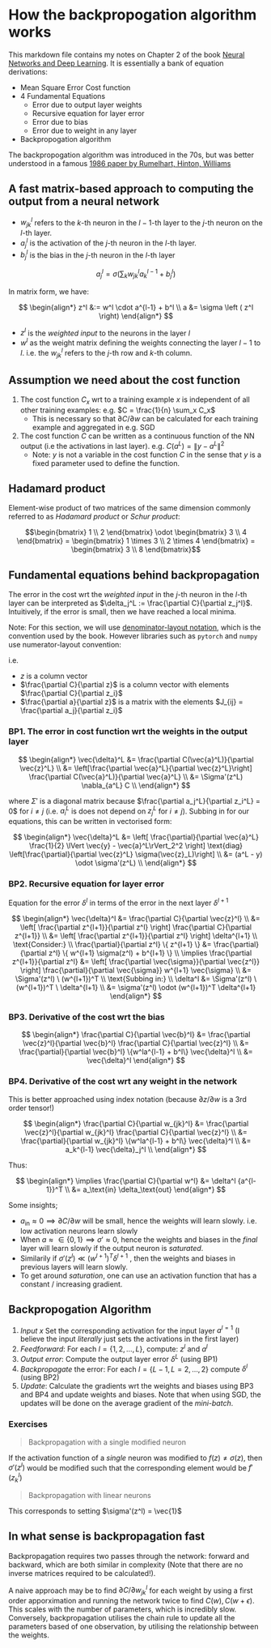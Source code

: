 # How the backpropogation algorithm works

This markdown file contains my notes on Chapter 2 of the book [Neural Networks and Deep Learning]([url](http://neuralnetworksanddeeplearning.com/chap2.html)).
It is essentially a bank of equation derivations:
- Mean Square Error Cost function
- 4 Fundamental Equations
  - Error due to output layer weights
  - Recursive equation for layer error
  - Error due to bias
  - Error due to weight in any layer
- Backpropogation algorithm

The backpropogation algorithm was introduced in the 70s, but was better understood in a famous [1986 paper by Rumelhart, Hinton, Williams](http://www.nature.com/nature/journal/v323/n6088/pdf/323533a0.pdf)

## A fast matrix-based approach to computing the output from a neural network

- $w_{jk}^l$ refers to the $k$-th neuron in the $l-1$-th layer to the $j$-th neuron on the $l$-th layer.
- $a_j^l$ is the activation of the $j$-th neuron in the $l$-th layer.
- $b_j^l$ is the bias in the $j$-th neuron in the $l$-th layer

$$
a_j^l = \sigma \left( \sum_k w_{jk}^l a_k^{l-1} + b_j^l \right)
$$

In matrix form, we have:

$$
\begin{align*}
  z^l &:= w^l \cdot a^{l-1} + b^l \\
  a &= \sigma \left ( z^l \right)
\end{align*}
$$

- $z^l$ is the _weighted input_ to the neurons in the layer $l$
- $w^l$ as the weight matrix defining the weights connecting the layer $l-1$ to $l$. i.e. the $w_{jk}^l$ refers to the $j$-th row and $k$-th column.

## Assumption we need about the cost function

1. The cost function $C_x$ wrt to a training example $x$ is independent of all other training examples: e.g. $C = \frac{1}{n} \sum_x C_x$
   - This is necessary so that $\partial C/ \partial w$ can be calculated for each training example and aggregated in e.g. SGD
2. The cost function $C$ can be written as a continuous function of the NN output (i.e the activations in last layer). e.g. $C(a^L) = \lVert y - a^L \rVert^2$
   - Note: $y$ is not a variable in the cost function $C$ in the sense that $y$ is a fixed parameter used to define the function.

## Hadamard product

Element-wise product of two matrices of the same dimension commonly referred to as _Hadamard product_ or _Schur product_:

```math
\begin{bmatrix}
  1 \\ 2
\end{bmatrix}
\odot
\begin{bmatrix}
  3 \\ 4
\end{bmatrix}
  =
\begin{bmatrix}
  1 \times 3 \\ 2 \times 4
\end{bmatrix}
=
\begin{bmatrix}
  3 \\ 8  
\end{bmatrix}
```

## Fundamental equations behind backpropagation

The error in the cost wrt the _weighted input_ in the $j$-th neuron in the $l$-th layer can be interpreted as $\delta_j^L := \frac{\partial C}{\partial z_j^l}$. Intuitively, if the error is small, then we have reached a local minima.

Note: For this section, we will use [denominator-layout notation](https://en.wikipedia.org/wiki/Matrix_calculus#Denominator-layout_notation), which is the convention used by the book. However libraries such as `pytorch` and `numpy` use numerator-layout convention:

i.e.

- $z$ is a column vector
- $\frac{\partial C}{\partial z}$ is a column vector with elements $\frac{\partial C}{\partial z_i}$
- $\frac{\partial a}{\partial z}$ is a matrix with the elements $J_{ij} = \frac{\partial a_j}{\partial z_i}$

### BP1. The error in cost function wrt the weights in the output layer

$$
\begin{align*}
  \vec{\delta}^L &= \frac{\partial C(\vec{a}^L)}{\partial \vec{z}^L} \\
   &= \left[\frac{\partial \vec{a}^L}{\partial \vec{z}^L}\right] \frac{\partial C(\vec{a}^L)}{\partial \vec{a}^L}  \\
  &= \Sigma'(z^L) \nabla_{a^L} C \\
\end{align*}
$$

where $\Sigma'$ is a diagonal matrix because $\frac{\partial a_j^L}{\partial z_i^L} = 0$ for $i \ne j$ (i.e. $a_i^L$ is does not depend on $z_j^L$ for $i \ne j$). Subbing in for our equations, this can be written in vectorised form:

$$
\begin{align*}
   \vec{\delta}^L &= \left[ \frac{\partial}{\partial \vec{a}^L} \frac{1}{2} \lVert \vec{y} - \vec{a}^L\rVert_2^2 \right] \text{diag} \left[\frac{\partial}{\partial \vec{z}^L} \sigma(\vec{z}_L)\right] \\
  &= (a^L - y) \odot \sigma'(z^L) \\
\end{align*}
$$

### BP2. Recursive equation for layer error

Equation for the error $\delta^l$ in terms of the error in the next layer $\delta^{l+1}$

$$
\begin{align*}
  \vec{\delta}^l &= \frac{\partial C}{\partial \vec{z}^l} \\
  &= \left[ \frac{\partial z^{l+1}}{\partial z^l} \right] \frac{\partial C}{\partial z^{l+1}}  \\
  &= \left[ \frac{\partial z^{l+1}}{\partial z^l} \right] \delta^{l+1} \\
  \text{Consider:} \\
  \frac{\partial}{\partial z^l} \{ z^{l+1} \} &= \frac{\partial}{\partial z^l} \{ w^{l+1} \sigma(z^l) + b^{l+1} \} \\
  \implies \frac{\partial z^{l+1}}{\partial z^l} &= \left[ \frac{\partial \vec{\sigma}}{\partial \vec{z^l}} \right] \frac{\partial}{\partial \vec{\sigma}} w^{l+1} \vec{\sigma}  \\
  &= \Sigma'(z^l) \ (w^{l+1})^T \\
  \text{Subbing in:} \\
  \delta^l &= \Sigma'(z^l) \ (w^{l+1})^T \ \delta^{l+1} \\
  &= \sigma'(z^l) \odot (w^{l+1})^T \delta^{l+1}
\end{align*}
$$

### BP3. Derivative of the cost wrt the bias

$$
\begin{align*}
  \frac{\partial C}{\partial \vec{b}^l}
  &= \frac{\partial \vec{z}^l}{\partial \vec{b}^l} \frac{\partial C}{\partial \vec{z}^l} \\
  &= \frac{\partial}{\partial \vec{b}^l} \{w^la^{l-1} + b^l\} \vec{\delta}^l \\
  &= \vec{\delta}^l
\end{align*}
$$

### BP4. Derivative of the cost wrt any weight in the network

This is better approached using index notation (because $\partial z / \partial w$ is a 3rd order tensor!)

$$
\begin{align*}
  \frac{\partial C}{\partial w_{jk}^l}
  &= \frac{\partial \vec{z}^l}{\partial w_{jk}^l} \frac{\partial C}{\partial \vec{z}^l} \\
  &= \frac{\partial}{\partial w_{jk}^l} \{w^la^{l-1} + b^l\} \vec{\delta}^l \\
  &= a_k^{l-1} \vec{\delta}_j^l \\
\end{align*}
$$

Thus:

$$
\begin{align*}
\implies \frac{\partial C}{\partial w^l} &= \delta^l {a^{l-1}}^T \\
&= a_\text{in} \delta_\text{out}
\end{align*}
$$

Some insights;

- $a_\text{in} \approx 0 \implies \partial C / \partial w$  will be small, hence the weights will learn slowly. i.e. low activation neurons learn slowly
- When $a \approx \in \{0,1\} \implies \sigma' \approx 0$, hence the weights and biases in the _final_ layer will learn slowly if the output neuron is _saturated_.
- Similarily if $\sigma'(z^l) \ll (w^{l+1})^T \delta^{l+1}$ , then the weights and biases in previous layers will learn slowly.
- To get around _saturation_, one can use an activation function that has a constant / increasing gradient.

## Backpropogation Algorithm

1. _Input_ $x$ Set the corresponding activation for the input layer $a^{l=1}$ (I believe the input _literally_ just sets the activations in the first layer)
2. _Feedforward_: For each $l=\{1,2,\ldots,L \}$, compute: $z^l$ and $a^l$
3. _Output error_: Compute the output layer error $\delta^L$ (using BP1)
4. _Backpropagate_ the error: For each $l=\{L-1, L=2, \ldots, 2\}$ compute $\delta^l$ (using BP2)
5. _Update_: Calculate the gradients wrt the weights and biases using BP3 and BP4 and update weights and biases. Note that when using SGD, the updates will be done on the average gradient of the _mini-batch_. 

### Exercises

> Backpropagation with a single modified neuron

If the activation function of a _single_ neuron was modified to $f(z) \ne \sigma(z)$, then $\sigma'(z^l)$ would be modified such that the corresponding element would be $f'(z^l_k)$

> Backpropagation with linear neurons

This corresponds to setting $\sigma'(z^l) = \vec{1}$

## In what sense is backpropagation fast

Backpropagation requires two passes through the network: forward and backward, which are both similar in complexity (Note that there are no inverse matrices required to be calculated!).

A naive approach may be to find $\partial C / \partial w_{jk}^l$ for each weight by using a first order apporximation and running the network twice to find $C(w), C(w + \epsilon)$. This scales with the number of parameters, which is incredibly slow. Conversely, backpropagation utilises the chain rule to update all the parameters based of one observation, by utilising the relationship between the weights.
